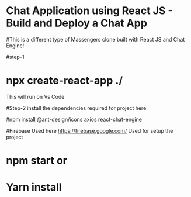 # Chat Application using React JS - Build and Deploy a Chat App 

#This is a different type of Massengers clone built with React JS and Chat Engine!

#step-1
# npx create-react-app ./
This will run on Vs Code 


#Step-2
install the dependencies required for project here


#npm install @ant-design/icons axios react-chat-engine


#Firebase  Used here https://firebase.google.com/
Used for setup the project 
# npm start  or
# Yarn install
